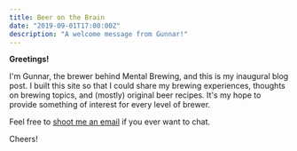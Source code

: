 ```yaml
---
title: Beer on the Brain
date: "2019-09-01T17:00:00Z"
description: "A welcome message from Gunnar!"
---
```


**Greetings!**

I'm Gunnar, the brewer behind Mental Brewing, and this is my inaugural blog post. I built this site so that I could share my brewing experiences, thoughts on brewing topics, and (mostly) original beer recipes. It's my hope to provide something of interest for every level of brewer.

Feel free to [shoot me an email](gunnarmjohnson@gmail.com) if you ever want to chat.

Cheers!